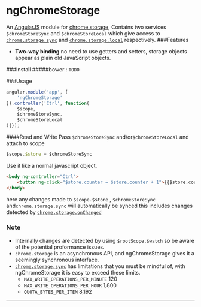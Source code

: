 ngChromeStorage
===================

An [AngularJS](https://github.com/angular/angular.js) module for [chrome.storage](https://developer.chrome.com/extensions/storage), Contains two services `$chromeStoreSync` and `$chromeStoreLocal` which give access to [`chrome.storage.sync`](https://developer.chrome.com/extensions/storage#property-sync) and [`chrome.storage.local`](https://developer.chrome.com/extensions/storage#property-local) respectively.
###Features
* **Two-way binding** no need to use getters and setters, storage objects appear as plain old JavaScript objects.

###Install
#####bower : `TODO`

###Usage
```javascript
angular.module('app', [
    'ngChromeStorage'
]).controller('Ctrl', function(
    $scope,
    $chromeStoreSync,
    $chromeStoreLocal
){});
```
####Read and Write
Pass `$chromeStoreSync` and/or`$chromeStoreLocal` and attach to scope
```javascript
$scope.$store = $chromeStoreSync
```
Use it like a normal javascript object.
```html
<body ng-controller="Ctrl">
	<button ng-click="$store.counter = $store.counter + 1">{{$store.counter}}</button>
</body>
```
here any changes made to `$scope.$store` , `$chromeStoreSync` and`chrome.storage.sync` will automatically be synced this includes changes detected by  [`chrome.storage.onChanged` ](https://developer.chrome.com/extensions/storage#event-onChanged)

### Note
*  Internally changes are detected by using `$rootScope.$watch` so be aware of the potential proformance issues.
*  `chrome.storage` is an asynchronous API, and ngChromeStorage gives it a seemingly synchronous interface.
* [`chrome.storage.sync`](https://developer.chrome.com/extensions/storage#property-sync) has limitations that you must be mindful of, with ngChromeStorage it is easy to exceed these limits.
  * `MAX_WRITE_OPERATIONS_PER_MINUTE` 120 
  * `MAX_WRITE_OPERATIONS_PER_HOUR` 1,800
  * `QUOTA_BYTES_PER_ITEM` 8,192

----------